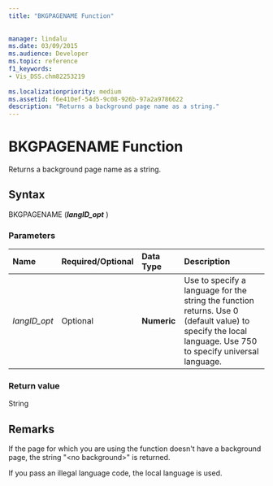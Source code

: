 ```yaml
---
title: "BKGPAGENAME Function"
 
 
manager: lindalu
ms.date: 03/09/2015
ms.audience: Developer
ms.topic: reference
f1_keywords:
- Vis_DSS.chm82253219
 
ms.localizationpriority: medium
ms.assetid: f6e410ef-54d5-9c08-926b-97a2a9786622
description: "Returns a background page name as a string."
---
```


# BKGPAGENAME Function

Returns a background page name as a string.
  
## Syntax

BKGPAGENAME (***langID_opt*** )
  
### Parameters

|**Name**|**Required/Optional**|**Data Type**|**Description**|
|:-----|:-----|:-----|:-----|
| *langID_opt* <br/> |Optional  <br/> |**Numeric** <br/> |Use to specify a language for the string the function returns. Use 0 (default value) to specify the local language. Use 750 to specify universal language. |

### Return value

String
  
## Remarks

If the page for which you are using the function doesn't have a background page, the string "\<no background\>" is returned.
  
If you pass an illegal language code, the local language is used.
  